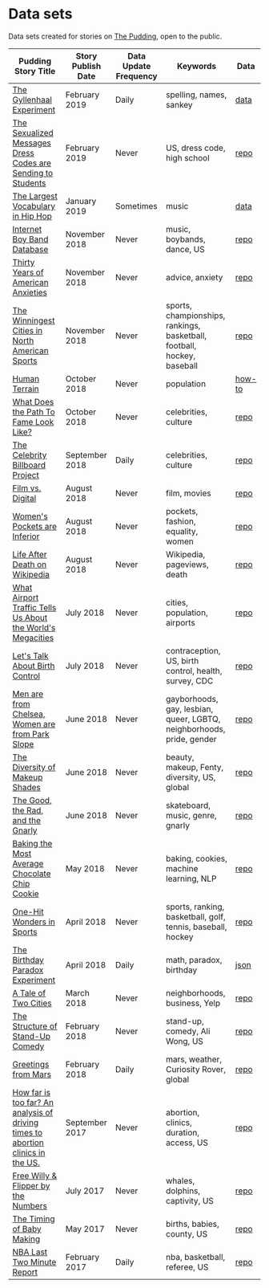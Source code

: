 # Data sets

Data sets created for stories on [The Pudding](https://pudding.cool), open to the public.

| Pudding Story Title                                                                                                      | Story Publish Date | Data Update Frequency | Keywords                                                                | Data                                                                                                           |
| ------------------------------------------------------------------------------------------------------------------------ | ------------------ | --------------------- | ----------------------------------------------------------------------- | -------------------------------------------------------------------------------------------------------------- |
| [The Gyllenhaal Experiment](https://pudding.cool/2019/02/gyllenhaal/)                                                    | February 2019      | Daily                 | spelling, names, sankey                                                 | [data](https://pudding.cool/2019/02/sankey-data/data-all.json)                                                 |
| [The Sexualized Messages Dress Codes are Sending to Students](https://pudding.cool/2019/02/dress-code-sexualization/)    | February 2019      | Never                 | US, dress code, high school                                             | [repo](https://github.com/the-pudding/data/tree/master/dress_codes)                                            |
| [The Largest Vocabulary in Hip Hop](https://pudding.cool/projects/vocabulary/index.html/)                                | January 2019       | Sometimes             | music                                                                   | [data](https://docs.google.com/spreadsheets/d/1HIIfgDpNMM-j0hoQHN-yP5P1lNOfJuvym0u0sdWwD9g/edit#gid=737896402) |
| [Internet Boy Band Database](https://pudding.cool/2018/11/boy-bands/)                                                    | November 2018      | Never                 | music, boybands, dance, US                                              | [repo](https://github.com/the-pudding/data/tree/master/boybands)                                               |
| [Thirty Years of American Anxieties](https://pudding.cool/2018/11/dearabby/)                                             | November 2018      | Never                 | advice, anxiety                                                         | [repo](https://github.com/the-pudding/data/tree/master/dearabby)                                               |
| [The Winningest Cities in North American Sports](https://pudding.cool/2018/11/titletowns/)                               | November 2018      | Never                 | sports, championships, rankings, basketball, football, hockey, baseball | [repo](https://github.com/the-pudding/data/tree/master/titletowns)                                             |
| [Human Terrain](https://pudding.cool/2018/10/city_3d/)                                                                   | October 2018       | Never                 | population                                                              | [how-to](https://docs.google.com/document/d/1Us_1QBHShdMe8-laKhGh_mjkXxOw-74-9mxJAx_DvKE/edit)                 |
| [What Does the Path To Fame Look Like?](https://pudding.cool/2018/10/wiki-breakout/)                                     | October 2018       | Never                 | celebrities, culture                                                    | [repo](https://github.com/the-pudding/wiki-billboard-data#historical-data)                                     |
| [The Celebrity Billboard Project](https://pudding.cool/2018/09/wiki-billboard/)                                          | September 2018     | Daily                 | celebrities, culture                                                    | [repo](https://github.com/the-pudding/wiki-billboard-data)                                                     |
| [Film vs. Digital](https://pudding.cool/2018/08/filmordigital/)                                                          | August 2018        | Never                 | film, movies                                                            | [repo](https://github.com/the-pudding/data/tree/master/filmordigital)                                          |
| [Women's Pockets are Inferior](https://pudding.cool/2018/08/pockets)                                                     | August 2018        | Never                 | pockets, fashion, equality, women                                       | [repo](https://github.com/the-pudding/data/tree/master/pockets)                                                |
| [Life After Death on Wikipedia](https://pudding.cool/2018/08/wiki-death)                                                 | August 2018        | Never                 | Wikipedia, pageviews, death                                             | [repo](https://github.com/the-pudding/wiki-death-data)                                                         |
| [What Airport Traffic Tells Us About the World's Megacities](https://pudding.cool/2018/07/airports)                      | July 2018          | Never                 | cities, population, airports                                            | [repo](https://github.com/the-pudding/airports)                                                                |
| [Let's Talk About Birth Control](https://pudding.cool/2018/07/birth_control)                                             | July 2018          | Never                 | contraception, US, birth control, health, survey, CDC                   | [repo](https://github.com/the-pudding/data/tree/master/birth-control)                                          |
| [Men are from Chelsea, Women are from Park Slope](https://github.com/the-pudding/data/tree/master/gayborhoods)           | June 2018          | Never                 | gayborhoods, gay, lesbian, queer, LGBTQ, neighborhoods, pride, gender   | [repo](https://github.com/the-pudding/data/tree/master/gayborhoods)                                            |
| [The Diversity of Makeup Shades](https://pudding.cool/2018/06/makeup-shades)                                             | June 2018          | Never                 | beauty, makeup, Fenty, diversity, US, global                            | [repo](https://github.com/polygraph-cool/data/tree/master/makeup-shades)                                       |
| [The Good, the Rad, and the Gnarly](https://pudding.cool/2018/06/skate-music/)                                           | June 2018          | Never                 | skateboard, music, genre, gnarly                                        | [repo](https://github.com/polygraph-cool/data/tree/master/skate-music)                                         |
| [Baking the Most Average Chocolate Chip Cookie](https://pudding.cool/2018/05/cookies)                                    | May 2018           | Never                 | baking, cookies, machine learning, NLP                                  | [repo](https://github.com/polygraph-cool/data/tree/master/cookies)                                             |
| [One-Hit Wonders in Sports](https://pudding.cool/2018/04/one-hit-wonders)                                                | April 2018         | Never                 | sports, ranking, basketball, golf, tennis, baseball, hockey             | [repo](https://github.com/polygraph-cool/data/tree/master/one-hit-wonders)                                     |
| [The Birthday Paradox Experiment](https://pudding.cool/2018/04/birthday-paradox)                                         | April 2018         | Daily                 | math, paradox, birthday                                                 | [json](https://pudding.cool/2018/04/birthday-data/data.json)                                                   |
| [A Tale of Two Cities](https://pudding.cool/2018/03/neighborhoods)                                                       | March 2018         | Never                 | neighborhoods, business, Yelp                                           | [repo](https://github.com/polygraph-cool/data/tree/master/neighborhoods)                                       |
| [The Structure of Stand-Up Comedy](https://pudding.cool/2018/02/stand-up)                                                | February 2018      | Never                 | stand-up, comedy, Ali Wong, US                                          | [repo](https://github.com/polygraph-cool/data/tree/master/stand-up)                                            |
| [Greetings from Mars](https://pudding.cool/2018/01/mars-weather/)                                                        | February 2018      | Daily                 | mars, weather, Curiosity Rover, global                                  | [repo](https://github.com/polygraph-cool/data/tree/master/mars-weather)                                        |
| [How far is too far? An analysis of driving times to abortion clinics in the US.](https://pudding.cool/2017/09/clinics/) | September 2017     | Never                 | abortion, clinics, duration, access, US                                 | [repo](https://github.com/polygraph-cool/data/tree/master/clinics)                                             |
| [Free Willy & Flipper by the Numbers](https://pudding.cool/2017/07/cetaceans/)                                           | July 2017          | Never                 | whales, dolphins, captivity, US                                         | [repo](https://github.com/polygraph-cool/data/tree/master/cetaceans)                                           |
| [The Timing of Baby Making](https://pudding.cool/2017/05/births/)                                                        | May 2017           | Never                 | births, babies, county, US                                              | [repo](https://github.com/polygraph-cool/data/tree/master/births)                                              |
| [NBA Last Two Minute Report](https://pudding.cool/2017/02/two-minute-report)                                             | February 2017      | Daily                 | nba, basketball, referee, US                                            | [repo](https://github.com/polygraph-cool/last-two-minute-report/tree/master/output)                            |
